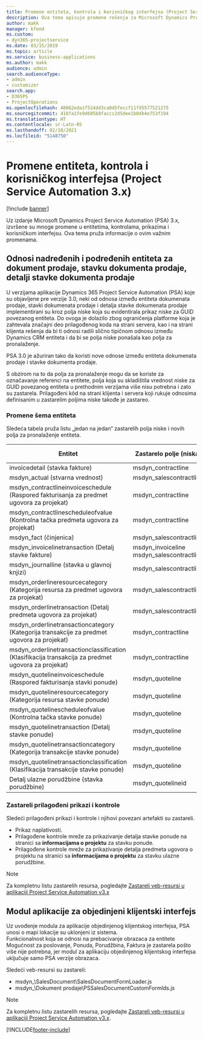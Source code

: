 ```yaml
---
title: Promene entiteta, kontrola i korisničkog interfejsa (Project Service Automation 3.x)
description: Ova tema opisuje promene rešenja za Microsoft Dynamics Project Service Automation 3.x.
author: makk
manager: kfend
ms.custom:
- dyn365-projectservice
ms.date: 03/15/2019
ms.topic: article
ms.service: business-applications
ms.author: makk
audience: admin
search.audienceType:
- admin
- customizer
search.app:
- D365PS
- ProjectOperations
ms.openlocfilehash: 48062eda1f524dd3ca0d5feccf11fd5577521275
ms.sourcegitcommit: 418fa1fe9d605b8faccc2d5dee1b04b4e753f194
ms.translationtype: HT
ms.contentlocale: sr-Latn-RS
ms.lasthandoff: 02/10/2021
ms.locfileid: "5148750"
---
```

# <a name="entity-control-and-user-interface-changes-project-service-automation-3x"></a>Promene entiteta, kontrola i korisničkog interfejsa (Project Service Automation 3.x)

[!include [banner](../../includes/psa-now-project-operations.md)]


Uz izdanje Microsoft Dynamics Project Service Automation (PSA) 3.x, izvršene su mnoge promene u entitetima, kontrolama, prikazima i korisničkom interfejsu. Ova tema pruža informacije o ovim važnim promenama.

## <a name="parent-child-relationships-for-sales-document-sales-document-line-sales-document-line-detail-entities"></a>Odnosi nadređenih i podređenih entiteta za dokument prodaje, stavku dokumenta prodaje, detalji stavke dokumenta prodaje
U verzijama aplikacije Dynamics 365 Project Service Automation (PSA) koje su objavljene pre verzije 3.0, neki od odnosa između entiteta dokumenata prodaje, stavki dokumenata prodaje i detalja stavke dokumenata prodaje implementirani su kroz polja niske koja su evidentirala prikaz niske za GUID povezanog entiteta. Do ovoga je dolazilo zbog ograničenja platforme koja je zahtevala značajni deo prilagođenog koda na strani servera, kao i na strani klijenta rešenja da bi ti odnosi radili slično tipičnom odnosu između Dynamics CRM entiteta i da bi se polja niske ponašala kao polja za pronalaženje.

PSA 3.0 je ažuriran tako da koristi nove odnose između entiteta dokumenata prodaje i stavke dokumenta prodaje.

S obzirom na to da polja za pronalaženje mogu da se koriste za označavanje referenci na entitete, polja koja su skladištila vrednost niske za GUID povezanog entiteta u prethodnim verzijama više nisu potrebna i zato su zastarela. Prilagođeni kôd na strani klijenta i servera koji rukuje odnosima definisanim u zastarelim poljima niske takođe je zastareo.

### <a name="entity-schema-changes"></a>Promene šema entiteta
Sledeća tabela pruža listu „jedan na jedan“ zastarelih polja niske i novih polja za pronalaženje entiteta. 

 Entitet |   Zastarelo polje (niska) | Novo polje (pronalaženje)
--- | --- | ---
invoicedetail (stavka fakture) |  msdyn_contractline |    msdyn_contractlineid
msdyn_actual (stvarna vrednost) | msdyn_salescontractline |   msdyn_salescontractlineid
msdyn_contractlineinvoiceschedule (Raspored fakturisanja za predmet ugovora za projekat) |    msdyn_contractline |    msdyn_contractlineid
msdyn_contractlinescheduleofvalue (Kontrolna tačka predmeta ugovora za projekat) |   msdyn_contractline |    msdyn_contractlineid
msdyn_fact (činjenica) | msdyn_salescontractline |   msdyn_salescontractlineid
msdyn_invoicelinetransaction (Detalj stavke fakture) | msdyn_invoiceline <br> msdyn_salescontractline | msdyn_invoicelineid <br> msdyn_salescontractlineid
msdyn_journalline (stavka u glavnoj knjizi) |  msdyn_salescontractline |   msdyn_salescontractlineid
msdyn_orderlineresourcecategory (Kategorija resursa za predmet ugovora za projekat) | msdyn_salescontractline |   msdyn_contractlineid
msdyn_orderlinetransaction (Detalj predmeta ugovora za projekat) | msdyn_salescontractline |   msdyn_salescontractlineid
msdyn_orderlinetransactioncategory (Kategorija transakcije za predmet ugovora za projekat) |   msdyn_contractline |    msdyn_contractlineid
msdyn_orderlinetransactionclassification (Klasifikacija transakcija za predmet ugovora za projekat) |   msdyn_contractline |    msdyn_contractlineid
msdyn_quotelineinvoiceschedule (Raspored fakturisanja stavki ponude) |  msdyn_quoteline |   msdyn_quotelineid
msdyn_quotelineresourcecategory (Kategorija resursa stavke ponude) |    msdyn_quoteline |   msdyn_quotelineid
msdyn_quotelinescheduleofvalue (Kontrolna tačka stavke ponude) | msdyn_quoteline |   msdyn_quotelineid
msdyn_quotelinetransaction (Detalj stavke ponude) |    msdyn_quoteline |   msdyn_quotelineid
msdyn_quotelinetransactioncategory (Kategorija transakcije stavke ponude) |  msdyn_quoteline |   msdyn_quotelineid
msdyn_quotelinetransactionclassification (Klasifikacija transakcije stavke ponude) |  msdyn_quoteline |   msdyn_quotelineid
Detalj ulazne porudžbine (stavka porudžbine) | msdyn_quotelineid | msdyn_quoteline 

### <a name="deprecated-custom-views-and-controls"></a>Zastareli prilagođeni prikazi i kontrole
Sledeći prilagođeni prikazi i kontrole i njihovi povezani artefakti su zastareli.

- Prikaz naplativosti.
- Prilagođene kontrole mreže za prikazivanje detalja stavke ponude na stranici sa **informacijama o projektu** za stavku ponude.
- Prilagođene kontrole mreže za prikazivanje detalja predmeta ugovora o projektu na stranici sa **informacijama o projektu** za stavku ulazne porudžbine.

> [!NOTE]
> Za kompletnu listu zastarelih resursa, pogledajte [Zastareli veb-resursi u aplikaciji Project Service Automation v3.x](../developer-guides/web-resources-deprecated-v3.x.md)

## <a name="unified-client-interface-app-module"></a>Modul aplikacije za objedinjeni klijentski interfejs
Uz uvođenje modula za aplikacije objedinjenog klijentskog interfejsa, PSA unosi o mapi lokacije su uklonjeni iz sistema.  
Funkcionalnost koja se odnosi na prebacivanje obrazaca za entitete Mogućnost za poslovanje, Ponuda, Porudžbina, Faktura je zastarela pošto više nije potrebna, jer modul za aplikaciju objedinjenog klijentskog interfejsa uključuje samo PSA verzije obrazaca.  

Sledeći veb-resursi su zastareli:

- msdyn_\SalesDocument\SalesDocumentFormLoader.js
- msdyn_\Dokument prodaje\PSSalesDocumentCustomFormIds.js

> [!NOTE]
> Za kompletnu listu zastarelih resursa, pogledajte [Zastareli veb-resursi u aplikaciji Project Service Automation v3.x](../developer-guides/web-resources-deprecated-v3.x.md).




[!INCLUDE[footer-include](../../includes/footer-banner.md)]